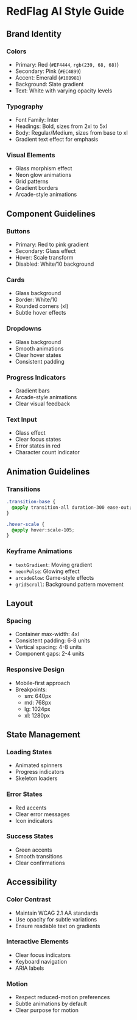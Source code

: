 # RedFlag AI Style Guide

## Brand Identity

### Colors
- Primary: Red (`#EF4444`, `rgb(239, 68, 68)`)
- Secondary: Pink (`#EC4899`)
- Accent: Emerald (`#10B981`)
- Background: Slate gradient
- Text: White with varying opacity levels

### Typography
- Font Family: Inter
- Headings: Bold, sizes from 2xl to 5xl
- Body: Regular/Medium, sizes from base to xl
- Gradient text effect for emphasis

### Visual Elements
- Glass morphism effect
- Neon glow animations
- Grid patterns
- Gradient borders
- Arcade-style animations

## Component Guidelines

### Buttons
- Primary: Red to pink gradient
- Secondary: Glass effect
- Hover: Scale transform
- Disabled: White/10 background

### Cards
- Glass background
- Border: White/10
- Rounded corners (xl)
- Subtle hover effects

### Dropdowns
- Glass background
- Smooth animations
- Clear hover states
- Consistent padding

### Progress Indicators
- Gradient bars
- Arcade-style animations
- Clear visual feedback

### Text Input
- Glass effect
- Clear focus states
- Error states in red
- Character count indicator

## Animation Guidelines

### Transitions
```css
.transition-base {
  @apply transition-all duration-300 ease-out;
}

.hover-scale {
  @apply hover:scale-105;
}
```

### Keyframe Animations
- `textGradient`: Moving gradient
- `neonPulse`: Glowing effect
- `arcadeGlow`: Game-style effects
- `gridScroll`: Background pattern movement

## Layout

### Spacing
- Container max-width: 4xl
- Consistent padding: 6-8 units
- Vertical spacing: 4-8 units
- Component gaps: 2-4 units

### Responsive Design
- Mobile-first approach
- Breakpoints:
  - sm: 640px
  - md: 768px
  - lg: 1024px
  - xl: 1280px

## State Management

### Loading States
- Animated spinners
- Progress indicators
- Skeleton loaders

### Error States
- Red accents
- Clear error messages
- Icon indicators

### Success States
- Green accents
- Smooth transitions
- Clear confirmations

## Accessibility

### Color Contrast
- Maintain WCAG 2.1 AA standards
- Use opacity for subtle variations
- Ensure readable text on gradients

### Interactive Elements
- Clear focus indicators
- Keyboard navigation
- ARIA labels

### Motion
- Respect reduced-motion preferences
- Subtle animations by default
- Clear purpose for motion